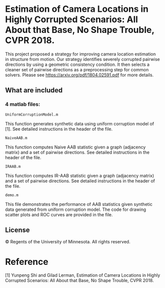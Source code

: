 # Estimation of Camera Locations in Highly Corrupted Scenarios: All About that Base, No Shape Trouble, CVPR 2018.

This project proposed a strategy for improving camera location estimation in structure from motion. Our strategy identifies severely
corrupted pairwise directions by using a geometric consistency condition. It then selects a cleaner set of pairwise directions
as a preprocessing step for common solvers. Please see https://arxiv.org/pdf/1804.02591.pdf for more details.
## What are included

### 4 matlab files:
```
UniformCorruptionModel.m
```
This function generates synthetic data using uniform corruption model of [1]. See detailed instructions in the header of the file.
```
NaiveAAB.m
```
This function computes Naive AAB statistic given a graph (adjacency matrix) and a set of pairwise directions. See detailed instructions in the header of the file.
```
IRAAB.m
```
This function computes IR-AAB statistic given a graph (adjacency matrix) and a set of pairwise directions. See detailed instructions in the header of the file.
```
demo.m
```
This file demonstrates the performance of AAB statistics given synthetic data generated from uniform corruption model. The code for drawing scatter plots and ROC curves are 
provided in the file.


## License
© Regents of the University of Minnesota. All rights reserved.


# Reference
[1] Yunpeng Shi and Gilad Lerman, Estimation of Camera Locations in Highly Corrupted Scenarios: All About that Base, No Shape Trouble, CVPR 2018.
